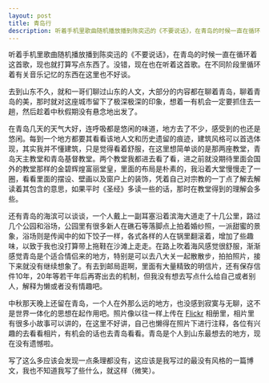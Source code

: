 ```yaml
---
layout: post
title: 青岛行
description: 听着手机里歌曲随机播放播到陈奕迅的《不要说话》，在青岛的时候一直在循环着这首歌，现也就打算写点东西了。没错，现在也在听着这首歌。在不同阶段里循环着有关音乐记忆的东西在这里也不好谈。
---
```


听着手机里歌曲随机播放播到陈奕迅的《不要说话》，在青岛的时候一直在循环着这首歌，现也就打算写点东西了。没错，现在也在听着这首歌。在不同阶段里循环着有关音乐记忆的东西在这里也不好谈。

去到山东不久，就和一哥们聊过山东的人文，大部分的内容都在聊着青岛，聊着青岛的美，那时就对这座城市留下了极深极深的印象，想着一有机会一定要抓住去一趟，然后趁着中秋假期没有悬念地出发了。

在青岛几天的天气大好，连呼吸都是悠闲的味道，地方去了不少，感受到的也还是悠闲。每到一个地方都要其看看该地人文和历史遗留的痕迹，建筑风格可以首选体现，其实我并不懂建筑，只是觉得看着舒服，在这里想简单谈的是那两座教堂，青岛天主教堂和青岛基督教堂。两个教堂我都进去看了看，进之前就没期待里面会国外的教堂那样的金碧辉煌富丽堂皇，里面的布局是朴素的，我沿着大堂慢慢走了一圈，看看里面的摆设、壁画以及窗户上的装饰，凭着自己对宗教的一丁点了解去解读着其包含的意思，如果平时《圣经》多读一些的话，那时在教堂得到的理解会多些。

还有青岛的海滨可以谈谈，一个人戴上一副耳塞沿着滨海大道走了十几公里，路过几个公园和浴场，公园里有很多新人在礁石等落脚点上拍着婚纱照，一派甜蜜的景象，浴场则是传闻中的如下饺子一样，各式各样的人在锅里翻滚着，增加了些趣味，以致于我也没打算带上拖鞋在沙滩上走走。在路上吹着海风感觉很舒服，渐渐感觉青岛是个适合情侣来的地方，特别是可以去八大关一起散散步，拍拍照片，接下来就没有继续想象了。有去到邮局逛啊，里面有大量精致的明信片，还有保存信件10年，20年等若干年后再寄出去的机制，但我没有想去写点什么给自己或者别人，解释为懒或者没有情趣吧。

中秋那天晚上还留在青岛，一个人在外那么远的地方，也没感到寂寞与无聊，这不是世界一体化的思想在起作用吧。照片像以往一样上传在 <a href="http://www.flickr.com/lattespirit/sets" target="_blank">Flickr</a> 相册里，相片里有很多小故事可以讲的，在这里不好讲，自己也懒得在照片下进行注释，各位有兴趣的去看看相片，有机会的话也去青岛看看。青岛是个人到山东最想去的地方，现在没有遗憾啦。

写了这么多应该会发现一点条理都没有，这应该是我写过的最没有风格的一篇博文，我也不知道我写了些什么，就这样（微笑）。
